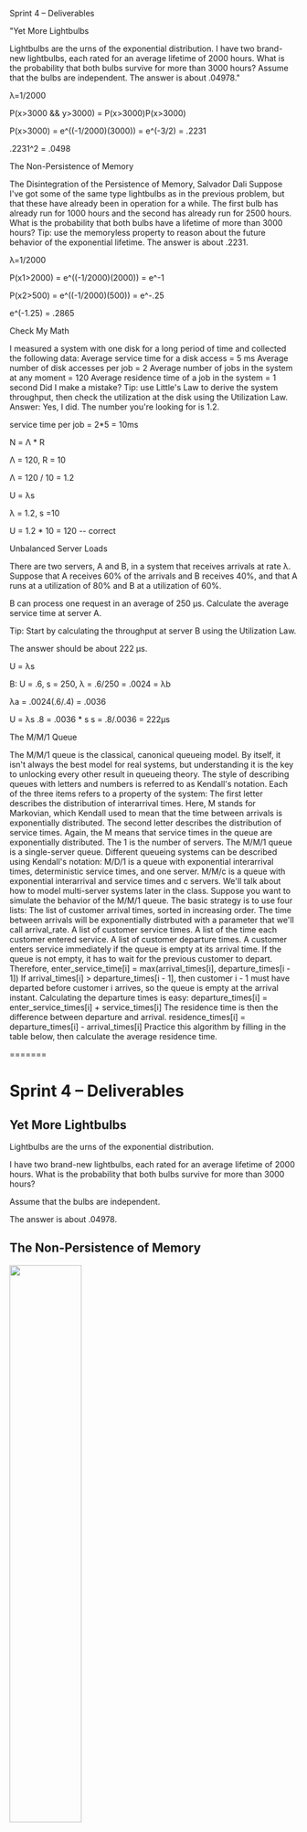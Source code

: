 
Sprint 4 – Deliverables

"Yet More Lightbulbs

Lightbulbs are the urns of the exponential distribution.
I have two brand-new lightbulbs, each rated for an average lifetime of 2000 hours. What is the probability that both bulbs survive for more than 3000 hours?
Assume that the bulbs are independent.
The answer is about .04978."



λ=1/2000

P(x>3000 && y>3000) = P(x>3000)P(x>3000)

P(x>3000) = e^((-1/2000)(3000)) = e^(-3/2) = .2231

.2231^2 = .0498



The Non-Persistence of Memory

The Disintegration of the Persistence of Memory, Salvador Dali
Suppose I've got some of the same type lightbulbs as in the previous problem, but that these have already been in 
operation for a while. The first bulb has already run for 1000 hours and the second has already run for 2500 hours. 
What is the probability that both bulbs have a lifetime of more than 3000 hours?
Tip: use the memoryless property to reason about the future behavior of the exponential lifetime.
The answer is about .2231.



λ=1/2000

P(x1>2000) = e^((-1/2000)(2000)) = e^-1

P(x2>500) = e^((-1/2000)(500)) = e^-.25

e^(-1.25) = .2865



Check My Math

I measured a system with one disk for a long period of time and collected the following data:
    Average service time for a disk access = 5 ms
    Average number of disk accesses per job = 2
    Average number of jobs in the system at any moment = 120
    Average residence time of a job in the system = 1 second
Did I make a mistake?
Tip: use Little's Law to derive the system throughput, then check the utilization at the disk using the Utilization Law.
Answer: Yes, I did. The number you're looking for is 1.2.



service time per job = 2*5 = 10ms

N = Λ * R

Λ = 120, R = 10

Λ = 120 / 10 = 1.2

U = λs

λ = 1.2, s =10

U = 1.2 * 10 = 120 -- correct



Unbalanced Server Loads

There are two servers, A and B, in a system that receives arrivals at rate λ. 
Suppose that A receives 60% of the arrivals and B receives 40%, 
and that A runs at a utilization of 80% and B at a utilization of 60%.

B can process one request in an average of 250 µs. 
Calculate the average service time at server A.

Tip: Start by calculating the throughput at server B using the Utilization Law.

The answer should be about 222 µs.



U = λs

B: U = .6, s = 250, λ = .6/250 = .0024 = λb

λa = .0024(.6/.4) = .0036

U = λs    .8 = .0036 * s   s = .8/.0036 = 222µs



The M/M/1 Queue

The M/M/1 queue is the classical, canonical queueing model. By itself, it isn't always the best model for real systems, 
but understanding it is the key to unlocking every other result in queueing theory.
The style of describing queues with letters and numbers is referred to as Kendall's notation. Each of the three items 
refers to a property of the system:
    The first letter describes the distribution of interarrival times. Here, M stands for Markovian, which Kendall used 
    to mean that the time between arrivals is exponentially distributed.
    The second letter describes the distribution of service times. Again, the M means that service times in the queue 
    are exponentially distributed.
    The 1 is the number of servers. The M/M/1 queue is a single-server queue.
Different queueing systems can be described using Kendall's notation:
    M/D/1 is a queue with exponential interarrival times, deterministic service times, and one server.
    M/M/c is a queue with exponential interarrival and service times and c servers. We'll talk about how to model 
    multi-server systems later in the class.
Suppose you want to simulate the behavior of the M/M/1 queue. The basic strategy is to use four lists:
    The list of customer arrival times, sorted in increasing order. The time between arrivals will be exponentially 
    distrbuted with a parameter that we'll call arrival_rate.
    A list of customer service times.
    A list of the time each customer entered service.
    A list of customer departure times.
A customer enters service immediately if the queue is empty at its arrival time. If the queue is not empty, it has to 
wait for the previous customer to depart. Therefore,
enter_service_time[i] = max(arrival_times[i], departure_times[i - 1])
If arrival_times[i] > departure_times[i - 1], then customer i - 1 must have departed before customer i arrives, so 
the queue is empty at the arrival instant.
Calculating the departure times is easy:
departure_times[i] = enter_service_times[i] + service_times[i]
The residence time is then the difference between departure and arrival.
residence_times[i] = departure_times[i] - arrival_times[i]
Practice this algorithm by filling in the table below, then calculate the average residence time.

=======
# Sprint 4 &ndash; Deliverables

## Yet More Lightbulbs

Lightbulbs are the urns of the exponential distribution.

I have two brand-new lightbulbs, each rated for an average lifetime of 2000 hours. What is the probability that both bulbs survive
for more than 3000 hours?

Assume that the bulbs are independent.

The answer is about .04978.

## The Non-Persistence of Memory

<img src="https://uploads5.wikiart.org/images/salvador-dali/the-disintegration-of-the-persistence-of-memory.jpg!Large.jpg" width="50%" />
                                                                                                                                  
*The Disintegration of the Persistence of Memory*, Salvador Dali    

Suppose I've got some of the same type lightbulbs as in the previous problem, but that these have already been in operation for a while. The first bulb has already run for 1000 hours and the second has already run for 2500 hours. What is the probability that both bulbs have a lifetime of more than 3000 hours?

Tip: use the memoryless property to reason about the future behavior of the exponential lifetime.

The answer is about .2865.

## Check My Math

I measured a system with one disk for a long period of time and collected the following data:

- Average service time for a disk access = 5 ms
- Average number of disk accesses per job = 2
- Average number of jobs in the system at any moment = 120
- Average residence time of a job in the system = 1 second

Did I make a mistake?

Tip: use Little's Law to derive the system throughput, then check the utilization at the disk using the Utilization Law.

Answer: Yes, I did. The number you're looking for is 1.2.


## Unbalanced Server Loads

There are two servers, A and B, in a system that receives arrivals at rate λ. Suppose that A receives 60% of
the arrivals and B receives 40%, and that A runs at a utilization of 80% and B at a utilization of 60%.

B can process one request in an average of 250 µs. Calculate the average service time at server A.

Tip: Start by calculating the throughput at server B using the Utilization Law.

The answer should be about 222 µs.


## The M/M/1 Queue

The M/M/1 queue is the classical, canonical queueing model. By itself, it isn't always the best model for real systems, but understanding it is the key to unlocking every other result in queueing theory.

The style of describing queues with letters and numbers is referred to as *Kendall's notation*. Each of the three items refers to a property of the system:

- The first letter describes the distribution of interarrival times. Here, *M* stands for *Markovian*, which Kendall used to mean that the time between arrivals is **exponentially distributed**.

- The second letter describes the distribution of service times. Again, the *M* means that service times in the queue are **exponentially distributed**.

- The *1* is the number of servers. The M/M/1 queue is a *single-server* queue.

Different queueing systems can be described using Kendall's notation:

- M/D/1 is a queue with exponential interarrival times, deterministic service times, and one server.

- M/M/*c* is a queue with exponential interarrival and service times and *c* servers. We'll talk about how to model multi-server systems later in the class.

Suppose you want to **simulate** the behavior of the M/M/1 queue. The basic strategy is to use four lists:

1. The list of customer arrival times, sorted in increasing order. The time between arrivals will be exponentially distrbuted with a parameter that we'll call `arrival_rate`.
2. A list of customer service times.
3. A list of the time each customer entered service.
4. A list of customer departure times.

A customer enters service immediately if the queue is empty at its arrival time. If the queue is not empty, it has to wait for the previous customer to depart. Therefore,

```
enter_service_time[i] = max(arrival_times[i], departure_times[i - 1])
```

If `arrival_times[i] > departure_times[i - 1]`, then customer `i - 1` must have departed before customer `i` arrives, so the queue is empty at the arrival instant.

Calculating the departure times is easy:

```
departure_times[i] = enter_service_times[i] + service_times[i]
```

The residence time is then the difference between departure and arrival.

```
residence_times[i] = departure_times[i] - arrival_times[i]
```

Practice this algorithm by filling in the table below, then calculate the average residence time.

```

arrival_time   service_time   enter_service_time   departure_time   residence_time
------------   ------------   ------------------   --------------   --------------
     1              3                 1                  4                3             
     3              2                 4                  6                3
     5              4                 6                  10               5
     7              1                 10                 11               3
     8              1                 11                 12               4
    13              2                 13                 15               2    
    14              1                 15                 16               2
    17              3                 17                 20               3
    
R = (3+3+5+3+4+3+2+2+3)/8 = 3.25



Simulating M/M/1

Write a Python program that implements the single-server queue simulation algorithm. Use the pseudocode below 
as a starting point for your program. I've given you some TODO notes where you need to fill in code.

=======
     5              4
     7              1
     8              1            
    13              2                     
    14              1     
    17              3    
```


## Simulating M/M/1

Write a Python program that implements the single-server queue simulation algorithm. Use the pseudocode below as a starting point for your program. I've given you some `TODO` notes where you need to fill in code.

```

#--- Generate an exponential random variate
#
# Input: mu, the parameter of the exponential distribution
# Output: a value x drawn from the exponential distribution with rate mu
def rand_exp(mu):

    # TODO: fill in code to generate and return an exponential RV
    #
    # Look at the inverse CDF examples

#--- Simulate the M/M/1 queue
#
# Inputs:
#    arrival_rate
#    avg_service_time
#    n: number of simulated customers
#
# Output: the average residence time of customer in the queue

def simulate(arrival_rate, avg_service_time, n):

    # Generate interarrival times
    # TODO: use rand_exp to generate n interarrival times with parameter arrival_rate
    
    # Generate service times
    # TODO: use rand_exp to generate n service times with parameter 1 / avg_service_time
    
    # Calculate arrival times
    # TODO: use interarrival times to calculate a list of arrival times
    
    # Initialize other lists
    enter_service_times = [0] * n
    departure_times = [0] * n
    
    # Setup for first arrival
    enter_service_times[0] = arrival_times[0]
    departure_times[0] = enter_service_times[0] + service_times[0]
    
    # Loop over all other arrivals
    for i in range(1, n):
        
        # TODO: calculate enter_service_times[i]
        
        # TODO: calculate departure_times[i]
        
    # Calculate residence times
    # TODO: calculate list of residence times
    
    # TODO: return average residence time


Write a main method that calls simulate for increasing values of arrival_rate.

    Keep avg_service_time = 1.0 in all trials.
    Let n = 5000 for all trials.
    Let arrival_rate = .05, .10, .15, ..., .95 and record the average residence times that result in each case.

From the Utilization Law,

utilization = arrival_rate * avg_service_time

Therefore, increasing the arrival rate while keeping the service time fixed has the effect of increasing the utilization.

Make a plot (using matplotlib) with utilization on the x-axis and simulated average residence time on the y-axis. 
You should see a graph that stays mostly flat up to about 75% utilization then rises steeply.

Your results should show that

      avg_service_time
R ~ --------------------
      1 - utilization
=======
```

Write a `main` method that calls `simulate` for increasing values of `arrival_rate`.

- Keep `avg_service_time = 1.0` in all trials.
- Let `n = 5000` for all trials.
- Let `arrival_rate = .05, .10, .15, ..., .95` and record the average residence times that result in each case.

From the Utilization Law,

```
utilization = arrival_rate * avg_service_time
```

Therefore, increasing the arrival rate while keeping the service time fixed has the effect of increasing the utilization.

**Make a plot (using matplotlib) with utilization on the x-axis and simulated average residence time on the y-axis**. You should see a graph that stays mostly flat up to about 75% utilization then rises steeply.

Your results should show that

```
      avg_service_time
R ~ --------------------
      1 - utilization
```


At 50% utilization, the residence time should be about 2.0; at 80% utilization, it should be about 5; and at 95% utilization it should be about 20.

We'll see how to derive this formula in a future sprint.





Confidence Intervals

Modify your simulator to run multiple replications of your M/M/1 simulation and construct confidence intervals 
for the average residence time estimate. As in the previous problem, you'll test arrival rates from .05 to .95.

    Run five replications for each utilization value. Let n = 1000 for all trials.

    Calculate the average of the five replications as your best estimate of the true mean residence time for that utilization level. Call this number Y_bar

    Calculate the standard deviation of the five residence time estimates. Call this value s.

    Calculate the upper and lower 95% confidence limits for your simulated estimates. For a t-distribution with 
    four degrees of freedom, the critical value is 2.776 and the relevant formulas are:

UCL = Y_bar + 2.776 * s / sqrt(5)

LCL = Y_bar - 2.776 * s / sqrt(5)

    Create one plot showing the average residence time estimates and the upper and lower confidence levels.
    
    
=======
## Confidence Intervals

Modify your simulator to run multiple replications of your M/M/1 simulation and construct confidence intervals for the average residence time estimate. As in the previous problem, you'll test arrival rates from .05 to .95.

1. Run five replications for each utilization value. Let `n = 1000` for all trials.

2. Calculate the average of the five replications as your best estimate of the true mean residence time for that utilization level. Call this number `Y_bar`

3. Calculate the standard deviation of the five residence time estimates. Call this value `s`.

4. Calculate the upper and lower 95% confidence limits for your simulated estimates. For a t-distribution with four degrees of freedom, the critical value is 2.776 and the relevant formulas are:

```
UCL = Y_bar + 2.776 * s / sqrt(5)

LCL = Y_bar - 2.776 * s / sqrt(5)
```

5. Create one plot showing the average residence time estimates and the upper and lower confidence levels.

